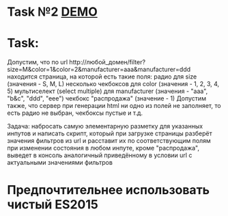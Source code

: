 # Task №2 [DEMO](https://aleksandrlinnik1.github.io/task2/)
# Task:

Допустим, что по url http://любой_домен/filter?size=M&color=1&color=2&manufacturer=aaa&manufacturer=ddd находится страница, на которой есть такие поля:
радио для size (значения - S, M, L)
несколько чекбоксов для color (значения - 1, 2, 3, 4, 5)
мультиселект (select multiple) для manufacturer (значения - "aaa", "b&c", "ddd", "eee") 
чекбокс "распродажа" (значение - 1)
Допустим также, что сервер при генерации html ни одно из полей не заполняет, то есть радио не выбран, чекбоксы пустые и т.д.

Задача: набросать самую элементарную разметку для указанных инпутов и написать скрипт, который 
при загрузке страницы разберёт значения фильтров из url и расставит их по соответствующим полям
при изменении состояния в любом инпуте, кроме "распродажа", выведет в консоль аналогичный приведённому в условии url с актуальными значениями фильтров
# Предпочтительнее использовать чистый ES2015
